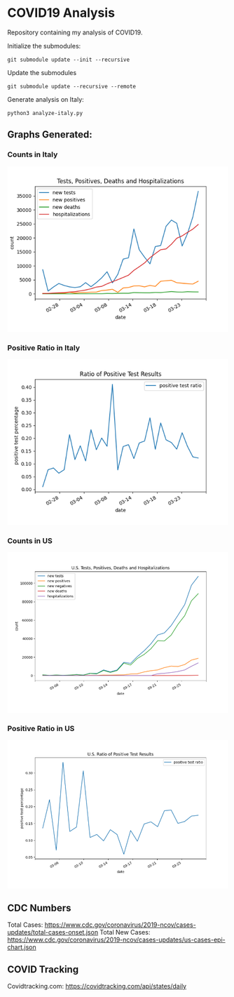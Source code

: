 COVID19 Analysis
================

Repository containing my analysis of COVID19.

Initialize the submodules:
```
git submodule update --init --recursive
```

Update the submodules
```
git submodule update --recursive --remote
```

Generate analysis on Italy:

```
python3 analyze-italy.py
```

## Graphs Generated:

### Counts in Italy
![Counts in Italy](/graphs/italy-counts.png)

### Positive Ratio in Italy
![Ratios in Italy](/graphs/italy-test-ratios.png)

### Counts in US
![Counts in Italy](/graphs/us-counts.png)

### Positive Ratio in US
![Raiots in Italy](/graphs/us-test-ratios.png)

## CDC Numbers

Total Cases: https://www.cdc.gov/coronavirus/2019-ncov/cases-updates/total-cases-onset.json
Total New Cases: https://www.cdc.gov/coronavirus/2019-ncov/cases-updates/us-cases-epi-chart.json

## COVID Tracking

Covidtracking.com: https://covidtracking.com/api/states/daily